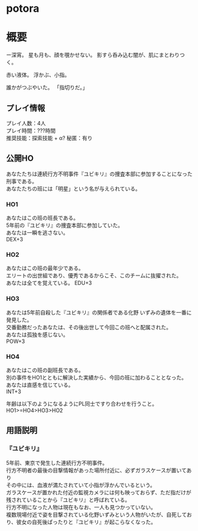 # potora
# 概要 
ー深宵。
星も月も、顔を覗かせない。
影すら呑み込む闇が、肌にまとわりつく。

赤い液体。
浮かぶ、小指。

誰かがつぶやいた。
「指切りだ。」
  

## プレイ情報
プレイ人数：4人  
プレイ時間：???時間  
推奨技能：探索技能 + α?
秘匿：有り  

## 公開HO
あなたたちは連続行方不明事件『ユビキリ』の捜査本部に参加することになった刑事である。  
あなたたちの班には「明星」という名が与えられている。

### HO1
あなたはこの班の班長である。  
5年前の『ユビキリ』の捜査本部に参加していた。  
あなたは一瞬を逃さない。  
DEX+3

### HO2
あなたはこの班の最年少である。  
エリートの出世組であり、優秀であるからこそ、このチームに抜擢された。  
あなたは全てを覚えている。
EDU+3

### HO3
あなたは5年前自殺した『ユビキリ』の関係者である化野 いずみの遺体を一番に発見した。  
交番勤務だったあなたは、その後出世して今回この班へと配属された。  
あなたは孤独を感じない。  
POW+3

### HO4
あなたはこの班の副班長である。  
別の事件をHO1とともに解決した実績から、今回の班に加わることとなった。 
あなたは直感を信じている。  
INT+3

年齢は以下のようになるようにPL同士ですり合わせを行うこと。  
HO1>=HO4>HO3>HO2  

## 用語説明
### 『ユビキリ』 
5年前、東京で発生した連続行方不明事件。  
行方不明者の最後の目撃情報があった場所付近に、必ずガラスケースが置いてあり  
その中には、血液が満たされていて小指が浮かんでいるという。  
ガラスケースが置かれた付近の監視カメラには何も映っておらず、ただ指だけが残されていることから『ユビキリ』と呼ばれている。  
行方不明になった人物は現在もなお、一人も見つかっていない。  
複数現場付近で姿を目撃されている化野いずみという人物がいたが、自死しており、彼女の自死後ぱったりと『ユビキリ』が起こらなくなった。

